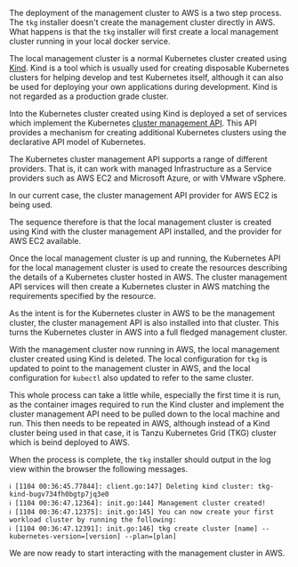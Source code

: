 The deployment of the management cluster to AWS is a two step process. The ``tkg`` installer doesn't create the management cluster directly in AWS. What happens is that the ``tkg`` installer will first create a local management cluster running in your local docker service.

The local management cluster is a normal Kubernetes cluster created using [Kind](https://kind.sigs.k8s.io/docs/user/quick-start/). Kind is a tool which is usually used for creating disposable Kubernetes clusters for helping develop and test Kubernetes itself, although it can also be used for deploying your own applications during development. Kind is not regarded as a production grade cluster.

Into the Kubernetes cluster created using Kind is deployed a set of services which implement the Kubernetes [cluster management API](https://github.com/kubernetes-sigs/cluster-api). This API provides a mechanism for creating additional  Kubernetes clusters using the declarative API model of Kubernetes.

The Kubernetes cluster management API supports a range of different providers. That is, it can work with managed Infrastructure as a Service providers such as AWS EC2 and Microsoft Azure, or with VMware vSphere.

In our current case, the cluster management API provider for AWS EC2 is being used.

The sequence therefore is that the local management cluster is created using Kind with the cluster management API installed, and the provider for AWS EC2 available.

Once the local management cluster is up and running, the Kubernetes API for the local management cluster is used to create the resources describing the details of a Kubernetes cluster hosted in AWS. The cluster management API services will then create a Kubernetes cluster in AWS matching the requirements specified by the resource.

As the intent is for the Kubernetes cluster in AWS to be the management cluster, the cluster management API is also installed into that cluster. This turns the Kubernetes cluster in AWS into a full fledged management cluster.

With the management cluster now running in AWS, the local management cluster created using Kind is deleted. The local configuration for ``tkg`` is updated to point to the management cluster in AWS, and the local configuration for ``kubectl`` also updated to refer to the same cluster.

This whole process can take a little while, especially the first time it is run, as the container images required to run the Kind cluster and implement the cluster management API need to be pulled down to the local machine and run. This then needs to be repeated in AWS, although instead of a Kind cluster being used in that case, it is Tanzu Kubernetes Grid (TKG) cluster which is beind deployed to AWS.

When the process is complete, the ``tkg`` installer should output in the log view within the browser the following messages.

```
ℹ [1104 00:36:45.77844]: client.go:147] Deleting kind cluster: tkg-kind-bugv734fh0bgtp7jq3e0
ℹ [1104 00:36:47.12364]: init.go:144] Management cluster created!
ℹ [1104 00:36:47.12375]: init.go:145] You can now create your first workload cluster by running the following:
ℹ [1104 00:36:47.12391]: init.go:146] tkg create cluster [name] --kubernetes-version=[version] --plan=[plan]
```

We are now ready to start interacting with the management cluster in AWS.
